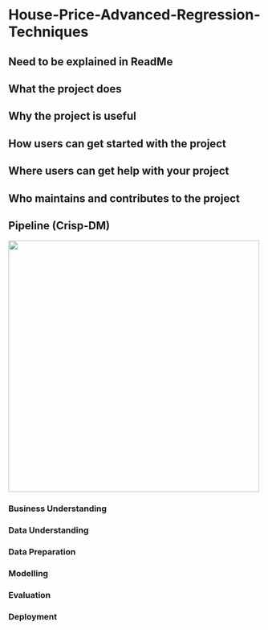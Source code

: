 # House-Price-Advanced-Regression-Techniques

## Need to be explained in ReadMe
## What the project does
## Why the project is useful
## How users can get started with the project
## Where users can get help with your project
## Who maintains and contributes to the project

## Pipeline (Crisp-DM)
<img src="https://upload.wikimedia.org/wikipedia/commons/thumb/b/b9/CRISP-DM_Process_Diagram.png/1024px-CRISP-DM_Process_Diagram.png" width="500" height="500">

### Business Understanding 

### Data Understanding 

### Data Preparation

### Modelling

### Evaluation

### Deployment
